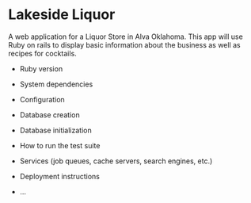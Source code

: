 # Lakeside Liquor

A web application for a Liquor Store in Alva Oklahoma. This app will use Ruby on rails to display basic information about the business as well as recipes for cocktails.  

* Ruby version

* System dependencies

* Configuration

* Database creation

* Database initialization

* How to run the test suite

* Services (job queues, cache servers, search engines, etc.)

* Deployment instructions

* ...

